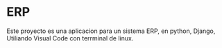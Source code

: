 # ERP
Este proyecto es una aplicacion para un sistema ERP, en python, Django, Utiliando Visual Code con terrminal de linux.
